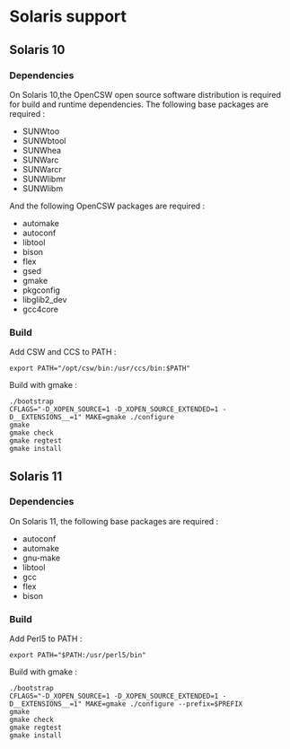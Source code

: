 # Solaris support
## Solaris 10
### Dependencies
On Solaris 10,the OpenCSW open source software distribution is required for build and runtime dependencies. The following base packages are required :

* SUNWtoo
* SUNWbtool
* SUNWhea
* SUNWarc
* SUNWarcr
* SUNWlibmr
* SUNWlibm

And the following OpenCSW packages are required :
* automake
* autoconf
* libtool
* bison
* flex
* gsed
* gmake
* pkgconfig
* libglib2_dev
* gcc4core

### Build

Add CSW and CCS to PATH :
```
export PATH="/opt/csw/bin:/usr/ccs/bin:$PATH"
```

Build with gmake :
```
./bootstrap
CFLAGS="-D_XOPEN_SOURCE=1 -D_XOPEN_SOURCE_EXTENDED=1 -D__EXTENSIONS__=1" MAKE=gmake ./configure
gmake
gmake check
gmake regtest
gmake install
```

## Solaris 11
### Dependencies
On Solaris 11, the following base packages are required :
* autoconf
* automake
* gnu-make
* libtool
* gcc
* flex
* bison
 
### Build
Add Perl5 to PATH :
```
export PATH="$PATH:/usr/perl5/bin"
```

Build with gmake :
```
./bootstrap
CFLAGS="-D_XOPEN_SOURCE=1 -D_XOPEN_SOURCE_EXTENDED=1 -D__EXTENSIONS__=1" MAKE=gmake ./configure --prefix=$PREFIX
gmake
gmake check
gmake regtest
gmake install
```

